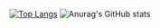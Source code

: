 [![Top Langs](https://github-readme-stats.vercel.app/api/top-langs/?username=YoshimasaAsada&layout=compact)](https://github.com/anuraghazra/github-readme-stats)
![Anurag's GitHub stats](https://github-readme-stats.vercel.app/api?username=YoshimasaAsada&theme=dark&show_icons=true)
